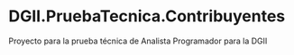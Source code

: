 # DGII.PruebaTecnica.Contribuyentes
Proyecto para la prueba técnica de Analista Programador para la DGII
